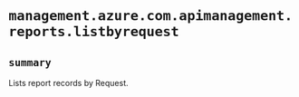 # `management.azure.com.apimanagement.reports.listbyrequest`

## `summary`
Lists report records by Request.


